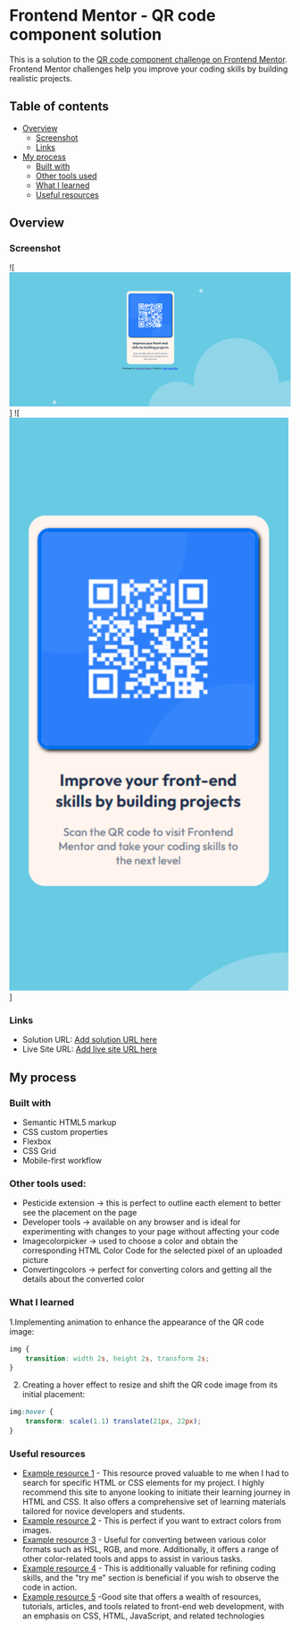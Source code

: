 # Frontend Mentor - QR code component solution

This is a solution to the [QR code component challenge on Frontend Mentor](https://www.frontendmentor.io/challenges/qr-code-component-iux_sIO_H). Frontend Mentor challenges help you improve your coding skills by building realistic projects. 

## Table of contents

- [Overview](#overview)
  - [Screenshot](#screenshot)
  - [Links](#links)
- [My process](#my-process)
  - [Built with](#built-with)
  - [Other tools used](#other-tools-used)
  - [What I learned](#what-i-learned)
  - [Useful resources](#useful-resources)



## Overview

### Screenshot

![<img src="images/desktop-view.png" alt="screenshot-QR-code-component-desktop-view">]
![<img src="images/mobile-view.png" alt="screenshot-QR-code-component-mobile-view">]




### Links

- Solution URL: [Add solution URL here](https://github.com/andr-ch/QR-code-component.git)
- Live Site URL: [Add live site URL here](https://andr-ch.github.io/QR-code-component/)

## My process

### Built with

- Semantic HTML5 markup
- CSS custom properties
- Flexbox
- CSS Grid
- Mobile-first workflow

### Other tools used:

- Pesticide extension -> this is perfect to outline eacth element to better see the placement on the page  
- Developer tools -> available on any browser and is ideal for experimenting with changes to your page without affecting your code
- Imagecolorpicker -> used to choose a color and obtain the corresponding HTML Color Code for the selected pixel of an uploaded picture
- Convertingcolors -> perfect for converting colors and getting all the details about the converted color


### What I learned

1.Implementing animation to enhance the appearance of the QR code image:
```css
img {
    transition: width 2s, height 2s, transform 2s; 
}
```

2. Creating a hover effect to resize and shift the QR code image from its initial placement:
```css
img:hover {
    transform: scale(1.1) translate(21px, 22px); 
}
```


### Useful resources

- [Example resource 1](https://developer.mozilla.org/en-US/) - This resource proved valuable to me when I had to search for specific HTML or CSS elements for my project. I highly recommend this site to anyone looking to initiate their learning journey in HTML and CSS. It also offers a comprehensive set of learning materials tailored for novice developers and students.
- [Example resource 2](https://imagecolorpicker.com/) - This is perfect if you want to extract colors from images.
- [Example resource 3](https://convertingcolors.com/) -  Useful for converting between various color formats such as HSL, RGB, and more. Additionally, it offers a range of other color-related tools and apps to assist in various tasks.
- [Example resource 4](https://www.w3schools.com/) - This is additionally valuable for refining coding skills, and the "try me" section is beneficial if you wish to observe the code in action.
- [Example resource 5](https://css-tricks.com/almanac/) -Good site that offers a wealth of resources, tutorials, articles, and tools related to front-end web development, with an emphasis on CSS, HTML, JavaScript, and related technologies


